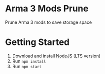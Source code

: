 # Arma 3 Mods Prune

Prune Arma 3 mods to save storage space

# Getting Started

1. Download and install [NodeJS](https://nodejs.org/en/) (LTS version)
2. Run `npm install`
3. Run `npm start`
